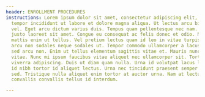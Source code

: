 ```yaml
---
header: ENROLLMENT PROCEDURES
instructions: Lorem ipsum dolor sit amet, consectetur adipiscing elit, sed do eiusmod
  tempor incididunt ut labore et dolore magna aliqua. Ut lectus arcu bibendum at varius
  vel. Eget arcu dictum varius duis. Tempus quam pellentesque nec nam. Nam libero
  justo laoreet sit amet. Congue eu consequat ac felis donec et odio. Nec dui nunc
  mattis enim ut tellus. Vel pretium lectus quam id leo in vitae turpis massa. Tincidunt
  arcu non sodales neque sodales ut. Tempor commodo ullamcorper a lacus vestibulum
  sed arcu non. Enim ut tellus elementum sagittis vitae et. Mauris nunc congue nisi
  vitae. Nunc mi ipsum faucibus vitae aliquet nec ullamcorper sit. Tortor at risus
  viverra adipiscing. Duis ut diam quam nulla. Urna id volutpat lacus laoreet. Pellentesque
  id nibh tortor id aliquet lectus. Urna nec tincidunt praesent semper feugiat nibh
  sed. Tristique nulla aliquet enim tortor at auctor urna. Nam at lectus urna duis
  convallis convallis tellus id interdum.

---
```

